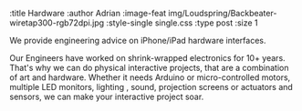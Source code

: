 :title Hardware
:author Adrian
:image-feat img/Loudspring/Backbeater-wiretap300-rgb72dpi.jpg
:style-single single.css
:type post
:size 1

<p>We provide engineering advice on iPhone/iPad hardware interfaces.</p>
<p>Our Engineers have worked on shrink-wrapped electronics for 10+ years. That's why we can do physical interactive projects, that are a combination of art and hardware. Whether it needs Arduino or micro-controlled motors, multiple LED monitors, lighting , sound, projection screens or  actuators and sensors, we can make your interactive project soar.</p>